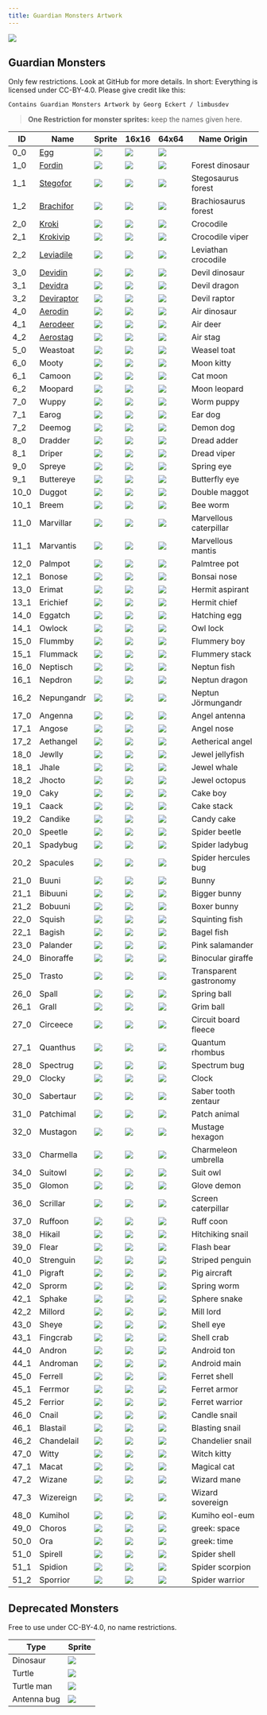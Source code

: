 ```yaml
---
title: Guardian Monsters Artwork
---
```


![](./documents/img/logo.png)

## Guardian Monsters

Only few restrictions. Look at GitHub for more details. In short: Everything is licensed under CC-BY-4.0. Please give credit like this:

```
Contains Guardian Monsters Artwork by Georg Eckert / limbusdev
```

> **One Restriction for monster sprites:** keep the names given here.


|ID         |Name                               |Sprite                 |16x16                          |64x64                  |Name Origin            |
|-----------|-----------------------------------|-----------------------|-------------------------------|-----------------------|-----------------------|
|0_0        |[Egg](./encyclo/0_0_Egg.md)        |![](./sprites/monsters/128x128/0_0.png) |![](./sprites/monsters/animation_16x16/0_0.gif) |![](./sprites/monsters/64x64/0_0.png)   |                       |
|1_0        |[Fordin](./encyclo/1.md)           |![](./sprites/monsters/128x128/1_0.png) |![](./sprites/monsters/animation_16x16/1_0.gif) |![](./sprites/monsters/64x64/1_0.png)   |Forest dinosaur        |
|1_1        |[Stegofor](./encyclo/1.md)         |![](./sprites/monsters/128x128/1_1.png) |![](./sprites/monsters/16x16/1_1.png)           |![](./sprites/monsters/64x64/1_1.png)   |Stegosaurus forest     |
|1_2        |[Brachifor](./encyclo/1.md)        |![](./sprites/monsters/128x128/1_2.png) |![](./sprites/monsters/16x16/1_2.png)           |![](./sprites/monsters/64x64/1_2.png)   |Brachiosaurus forest   |
|2_0        |[Kroki](./encyclo/2.md)            |![](./sprites/monsters/128x128/2_0.png) |![](./sprites/monsters/16x16/2_0.png)           |![](./sprites/monsters/64x64/0_0.png)   |Crocodile              |
|2_1        |[Krokivip](./encyclo/2.md)         |![](./sprites/monsters/128x128/2_1.png) |![](./sprites/monsters/16x16/2_1.png)           |![](./sprites/monsters/64x64/0_0.png)   |Crocodile viper        |
|2_2        |[Leviadile](./encyclo/2.md)        |![](./sprites/monsters/128x128/2_2.png) |![](./sprites/monsters/16x16/2_2.png)           |![](./sprites/monsters/64x64/0_0.png)   |Leviathan crocodile    |
|3_0        |[Devidin](./encyclo/3.md)          |![](./sprites/monsters/128x128/3_0.png) |![](./sprites/monsters/16x16/3_0.png)           |![](./sprites/monsters/64x64/0_0.png)   |Devil dinosaur         |
|3_1        |[Devidra](./encyclo/3.md)          |![](./sprites/monsters/128x128/3_1.png) |![](./sprites/monsters/16x16/3_1.png)           |![](./sprites/monsters/64x64/0_0.png)   |Devil dragon           |
|3_2        |[Deviraptor](./encyclo/3.md)       |![](./sprites/monsters/128x128/3_2.png) |![](./sprites/monsters/16x16/3_2.png)           |![](./sprites/monsters/64x64/0_0.png)   |Devil raptor           |
|4_0        |[Aerodin](./encyclo/4.md)          |![](./sprites/monsters/128x128/4_0.png) |![](./sprites/monsters/16x16/4_0.png)           |![](./sprites/monsters/64x64/0_0.png)   |Air dinosaur           |
|4_1        |[Aerodeer](./encyclo/4.md)         |![](./sprites/monsters/128x128/4_1.png) |![](./sprites/monsters/16x16/4_1.png)           |![](./sprites/monsters/64x64/0_0.png)   |Air deer               |
|4_2        |[Aerostag](./encyclo/4.md)         |![](./sprites/monsters/128x128/4_2.png) |![](./sprites/monsters/16x16/4_2.png)           |![](./sprites/monsters/64x64/0_0.png)   |Air stag               |
|5_0        |Weastoat                           |![](./sprites/monsters/128x128/5_0.png) |![](./sprites/monsters/16x16/5_0.png)           |![](./sprites/monsters/64x64/0_0.png)   |Weasel toat            |
|6_0        |Mooty                              |![](./sprites/monsters/128x128/6_0.png) |![](./sprites/monsters/16x16/6_0.png)           |![](./sprites/monsters/64x64/0_0.png)   |Moon kitty             |
|6_1        |Camoon                             |![](./sprites/monsters/128x128/6_1.png) |![](./sprites/monsters/16x16/6_1.png)           |![](./sprites/monsters/64x64/0_0.png)   |Cat moon               |
|6_2        |Moopard                            |![](./sprites/monsters/128x128/6_2.png) |![](./sprites/monsters/16x16/6_2.png)           |![](./sprites/monsters/64x64/0_0.png)   |Moon leopard           |
|7_0        |Wuppy                              |![](./sprites/monsters/128x128/7_0.png) |![](./sprites/monsters/16x16/7_0.png)           |![](./sprites/monsters/64x64/0_0.png)   |Worm puppy             |
|7_1        |Earog                              |![](./sprites/monsters/128x128/7_1.png) |![](./sprites/monsters/16x16/7_1.png)           |![](./sprites/monsters/64x64/0_0.png)   |Ear dog                |
|7_2        |Deemog                             |![](./sprites/monsters/128x128/7_2.png) |![](./sprites/monsters/16x16/7_2.png)           |![](./sprites/monsters/64x64/0_0.png)   |Demon dog              |
|8_0        |Dradder                            |![](./sprites/monsters/128x128/8_0.png) |![](./sprites/monsters/16x16/8_0.png)           |![](./sprites/monsters/64x64/0_0.png)   |Dread adder            |
|8_1        |Driper                             |![](./sprites/monsters/128x128/8_1.png) |![](./sprites/monsters/16x16/8_1.png)           |![](./sprites/monsters/64x64/0_0.png)   |Dread viper            |
|9_0        |Spreye                             |![](./sprites/monsters/128x128/9_0.png) |![](./sprites/monsters/16x16/9_0.png)           |![](./sprites/monsters/64x64/0_0.png)   |Spring eye             |
|9_1        |Buttereye                          |![](./sprites/monsters/128x128/9_1.png) |![](./sprites/monsters/16x16/9_1.png)           |![](./sprites/monsters/64x64/0_0.png)   |Butterfly eye          |
|10_0       |Duggot                             |![](./sprites/monsters/128x128/10_0.png)|![](./sprites/monsters/16x16/10_0.png)          |![](./sprites/monsters/64x64/0_0.png)   |Double maggot          |
|10_1       |Breem                              |![](./sprites/monsters/128x128/10_1.png)|![](./sprites/monsters/16x16/10_1.png)          |![](./sprites/monsters/64x64/0_0.png)   |Bee worm               |
|11_0       |Marvillar                          |![](./sprites/monsters/128x128/11_0.png)|![](./sprites/monsters/16x16/11_0.png)          |![](./sprites/monsters/64x64/0_0.png)   |Marvellous caterpillar |
|11_1       |Marvantis                          |![](./sprites/monsters/128x128/11_1.png)|![](./sprites/monsters/16x16/11_1.png)          |![](./sprites/monsters/64x64/0_0.png)   |Marvellous mantis      |
|12_0       |Palmpot                            |![](./sprites/monsters/128x128/12_0.png)|![](./sprites/monsters/16x16/12_0.png)          |![](./sprites/monsters/64x64/0_0.png)   |Palmtree pot           |
|12_1       |Bonose                             |![](./sprites/monsters/128x128/12_1.png)|![](./sprites/monsters/16x16/12_1.png)          |![](./sprites/monsters/64x64/0_0.png)   |Bonsai nose            |
|13_0       |Erimat                             |![](./sprites/monsters/128x128/13_0.png)|![](./sprites/monsters/16x16/13_0.png)          |![](./sprites/monsters/64x64/0_0.png)   |Hermit aspirant        |
|13_1       |Erichief                           |![](./sprites/monsters/128x128/13_1.png)|![](./sprites/monsters/16x16/13_1.png)          |![](./sprites/monsters/64x64/0_0.png)   |Hermit chief           |
|14_0       |Eggatch                            |![](./sprites/monsters/128x128/14_0.png)|![](./sprites/monsters/16x16/14_0.png)          |![](./sprites/monsters/64x64/0_0.png)   |Hatching egg           |
|14_1       |Owlock                             |![](./sprites/monsters/128x128/14_1.png)|![](./sprites/monsters/16x16/14_1.png)          |![](./sprites/monsters/64x64/0_0.png)   |Owl lock               |
|15_0       |Flummby                            |![](./sprites/monsters/128x128/15_0.png)|![](./sprites/monsters/16x16/15_0.png)          |![](./sprites/monsters/64x64/0_0.png)   |Flummery boy           |
|15_1       |Flummack                           |![](./sprites/monsters/128x128/15_1.png)|![](./sprites/monsters/16x16/15_1.png)          |![](./sprites/monsters/64x64/0_0.png)   |Flummery stack         |
|16_0       |Neptisch                           |![](./sprites/monsters/128x128/16_0.png)|![](./sprites/monsters/16x16/16_0.png)          |![](./sprites/monsters/64x64/0_0.png)   |Neptun fish            |
|16_1       |Nepdron                            |![](./sprites/monsters/128x128/16_1.png)|![](./sprites/monsters/16x16/16_1.png)          |![](./sprites/monsters/64x64/0_0.png)   |Neptun dragon          |
|16_2       |Nepungandr                         |![](./sprites/monsters/128x128/16_2.png)|![](./sprites/monsters/16x16/16_2.png)          |![](./sprites/monsters/64x64/0_0.png)   |Neptun Jörmungandr     |
|17_0       |Angenna                            |![](./sprites/monsters/128x128/17_0.png)|![](./sprites/monsters/16x16/17_0.png)          |![](./sprites/monsters/64x64/0_0.png)   |Angel antenna          |
|17_1       |Angose                             |![](./sprites/monsters/128x128/17_1.png)|![](./sprites/monsters/16x16/17_1.png)          |![](./sprites/monsters/64x64/0_0.png)   |Angel nose             |
|17_2       |Aethangel                          |![](./sprites/monsters/128x128/17_2.png)|![](./sprites/monsters/16x16/17_2.png)          |![](./sprites/monsters/64x64/0_0.png)   |Aetherical angel       |
|18_0       |Jewlly                             |![](./sprites/monsters/128x128/18_0.png)|![](./sprites/monsters/16x16/18_0.png)          |![](./sprites/monsters/64x64/0_0.png)   |Jewel jellyfish        |
|18_1       |Jhale                              |![](./sprites/monsters/128x128/18_1.png)|![](./sprites/monsters/16x16/18_1.png)          |![](./sprites/monsters/64x64/0_0.png)   |Jewel whale            |
|18_2       |Jhocto                             |![](./sprites/monsters/128x128/18_2.png)|![](./sprites/monsters/16x16/18_2.png)          |![](./sprites/monsters/64x64/0_0.png)   |Jewel octopus          |
|19_0       |Caky                               |![](./sprites/monsters/128x128/19_0.png)|![](./sprites/monsters/16x16/19_0.png)          |![](./sprites/monsters/64x64/0_0.png)   |Cake boy               |
|19_1       |Caack                              |![](./sprites/monsters/128x128/19_1.png)|![](./sprites/monsters/16x16/19_1.png)          |![](./sprites/monsters/64x64/0_0.png)   |Cake stack             |
|19_2       |Candike                            |![](./sprites/monsters/128x128/19_2.png)|![](./sprites/monsters/16x16/19_2.png)          |![](./sprites/monsters/64x64/0_0.png)   |Candy cake             |
|20_0       |Speetle                            |![](./sprites/monsters/128x128/20_0.png)|![](./sprites/monsters/16x16/20_0.png)          |![](./sprites/monsters/64x64/0_0.png)   |Spider beetle          |
|20_1       |Spadybug                           |![](./sprites/monsters/128x128/20_1.png)|![](./sprites/monsters/16x16/20_1.png)          |![](./sprites/monsters/64x64/0_0.png)   |Spider ladybug         |
|20_2       |Spacules                           |![](./sprites/monsters/128x128/20_2.png)|![](./sprites/monsters/16x16/20_2.png)          |![](./sprites/monsters/64x64/0_0.png)   |Spider hercules bug    |
|21_0       |Buuni                              |![](./sprites/monsters/128x128/21_0.png)|![](./sprites/monsters/16x16/21_0.png)          |![](./sprites/monsters/64x64/0_0.png)   |Bunny                  |
|21_1       |Bibuuni                            |![](./sprites/monsters/128x128/21_1.png)|![](./sprites/monsters/16x16/21_1.png)          |![](./sprites/monsters/64x64/0_0.png)   |Bigger bunny           |
|21_2       |Bobuuni                            |![](./sprites/monsters/128x128/21_2.png)|![](./sprites/monsters/16x16/21_2.png)          |![](./sprites/monsters/64x64/0_0.png)   |Boxer bunny            |
|22_0       |Squish                             |![](./sprites/monsters/128x128/22_0.png)|![](./sprites/monsters/16x16/22_0.png)          |![](./sprites/monsters/64x64/0_0.png)   |Squinting fish         |
|22_1       |Bagish                             |![](./sprites/monsters/128x128/22_1.png)|![](./sprites/monsters/16x16/22_1.png)          |![](./sprites/monsters/64x64/0_0.png)   |Bagel fish             |
|23_0       |Palander                           |![](./sprites/monsters/128x128/23_0.png)|![](./sprites/monsters/16x16/23_0.png)          |![](./sprites/monsters/64x64/0_0.png)   |Pink salamander        |
|24_0       |Binoraffe                          |![](./sprites/monsters/128x128/24_0.png)|![](./sprites/monsters/16x16/24_0.png)          |![](./sprites/monsters/64x64/0_0.png)   |Binocular giraffe      |
|25_0       |Trasto                             |![](./sprites/monsters/128x128/25_0.png)|![](./sprites/monsters/16x16/25_0.png)          |![](./sprites/monsters/64x64/0_0.png)   |Transparent gastronomy |
|26_0       |Spall                              |![](./sprites/monsters/128x128/26_0.png)|![](./sprites/monsters/16x16/26_0.png)          |![](./sprites/monsters/64x64/0_0.png)   |Spring ball            |
|26_1       |Grall                              |![](./sprites/monsters/128x128/26_1.png)|![](./sprites/monsters/16x16/26_1.png)          |![](./sprites/monsters/64x64/0_0.png)   |Grim ball              |
|27_0       |Circeece                           |![](./sprites/monsters/128x128/27_0.png)|![](./sprites/monsters/16x16/27_0.png)          |![](./sprites/monsters/64x64/0_0.png)   |Circuit board fleece   |
|27_1       |Quanthus                           |![](./sprites/monsters/128x128/27_1.png)|![](./sprites/monsters/16x16/27_1.png)          |![](./sprites/monsters/64x64/0_0.png)   |Quantum rhombus        |
|28_0       |Spectrug                           |![](./sprites/monsters/128x128/28_0.png)|![](./sprites/monsters/16x16/28_0.png)          |![](./sprites/monsters/64x64/0_0.png)   |Spectrum bug           |
|29_0       |Clocky                             |![](./sprites/monsters/128x128/29_0.png)|![](./sprites/monsters/16x16/29_0.png)          |![](./sprites/monsters/64x64/0_0.png)   |Clock                  |
|30_0       |Sabertaur                          |![](./sprites/monsters/128x128/30_0.png)|![](./sprites/monsters/16x16/30_0.png)          |![](./sprites/monsters/64x64/0_0.png)   |Saber tooth zentaur    |
|31_0       |Patchimal                          |![](./sprites/monsters/128x128/31_0.png)|![](./sprites/monsters/16x16/31_0.png)          |![](./sprites/monsters/64x64/0_0.png)   |Patch animal           |
|32_0       |Mustagon                           |![](./sprites/monsters/128x128/32_0.png)|![](./sprites/monsters/16x16/32_0.png)          |![](./sprites/monsters/64x64/0_0.png)   |Mustage hexagon        |
|33_0       |Charmella                          |![](./sprites/monsters/128x128/33_0.png)|![](./sprites/monsters/16x16/33_0.png)          |![](./sprites/monsters/64x64/0_0.png)   |Charmeleon umbrella    |
|34_0       |Suitowl                            |![](./sprites/monsters/128x128/34_0.png)|![](./sprites/monsters/16x16/34_0.png)          |![](./sprites/monsters/64x64/0_0.png)   |Suit owl               |
|35_0       |Glomon                             |![](./sprites/monsters/128x128/35_0.png)|![](./sprites/monsters/16x16/35_0.png)          |![](./sprites/monsters/64x64/0_0.png)   |Glove demon            |
|36_0       |Scrillar                           |![](./sprites/monsters/128x128/36_0.png)|![](./sprites/monsters/16x16/36_0.png)          |![](./sprites/monsters/64x64/0_0.png)   |Screen caterpillar     |
|37_0       |Ruffoon                            |![](./sprites/monsters/128x128/37_0.png)|![](./sprites/monsters/16x16/37_0.png)          |![](./sprites/monsters/64x64/0_0.png)   |Ruff coon              |
|38_0       |Hikail                             |![](./sprites/monsters/128x128/38_0.png)|![](./sprites/monsters/16x16/38_0.png)          |![](./sprites/monsters/64x64/0_0.png)   |Hitchiking snail       |
|39_0       |Flear                              |![](./sprites/monsters/128x128/39_0.png)|![](./sprites/monsters/16x16/39_0.png)          |![](./sprites/monsters/64x64/0_0.png)   |Flash bear             |
|40_0       |Strenguin                          |![](./sprites/monsters/128x128/40_0.png)|![](./sprites/monsters/16x16/40_0.png)          |![](./sprites/monsters/64x64/0_0.png)   |Striped penguin        |
|41_0       |Pigraft                            |![](./sprites/monsters/128x128/41_0.png)|![](./sprites/monsters/16x16/41_0.png)          |![](./sprites/monsters/64x64/0_0.png)   |Pig aircraft           |
|42_0       |Sprorm                             |![](./sprites/monsters/128x128/42_0.png)|![](./sprites/monsters/16x16/42_0.png)          |![](./sprites/monsters/64x64/0_0.png)   |Spring worm            |
|42_1       |Sphake                             |![](./sprites/monsters/128x128/42_1.png)|![](./sprites/monsters/16x16/42_1.png)          |![](./sprites/monsters/64x64/0_0.png)   |Sphere snake           |
|42_2       |Millord                            |![](./sprites/monsters/128x128/42_2.png)|![](./sprites/monsters/16x16/42_2.png)          |![](./sprites/monsters/64x64/0_0.png)   |Mill lord              |
|43_0       |Sheye                              |![](./sprites/monsters/128x128/43_0.png)|![](./sprites/monsters/16x16/43_0.png)          |![](./sprites/monsters/64x64/0_0.png)   |Shell eye              |
|43_1       |Fingcrab                           |![](./sprites/monsters/128x128/43_1.png)|![](./sprites/monsters/16x16/43_1.png)          |![](./sprites/monsters/64x64/0_0.png)   |Shell crab             |
|44_0       |Andron                             |![](./sprites/monsters/128x128/44_0.png)|![](./sprites/monsters/16x16/44_0.png)          |![](./sprites/monsters/64x64/0_0.png)   |Android ton            |
|44_1       |Androman                           |![](./sprites/monsters/128x128/44_1.png)|![](./sprites/monsters/16x16/44_1.png)          |![](./sprites/monsters/64x64/0_0.png)   |Android main           |
|45_0       |Ferrell                            |![](./sprites/monsters/128x128/45_0.png)|![](./sprites/monsters/16x16/45_0.png)          |![](./sprites/monsters/64x64/0_0.png)   |Ferret shell           |
|45_1       |Ferrmor                            |![](./sprites/monsters/128x128/45_1.png)|![](./sprites/monsters/16x16/45_1.png)          |![](./sprites/monsters/64x64/0_0.png)   |Ferret armor           |
|45_2       |Ferrior                            |![](./sprites/monsters/128x128/45_2.png)|![](./sprites/monsters/16x16/45_2.png)          |![](./sprites/monsters/64x64/0_0.png)   |Ferret warrior         |
|46_0       |Cnail                              |![](./sprites/monsters/128x128/46_0.png)|![](./sprites/monsters/16x16/46_0.png)          |![](./sprites/monsters/64x64/0_0.png)   |Candle snail           |
|46_1       |Blastail                           |![](./sprites/monsters/128x128/46_1.png)|![](./sprites/monsters/16x16/46_1.png)          |![](./sprites/monsters/64x64/0_0.png)   |Blasting snail         |
|46_2       |Chandelail                         |![](./sprites/monsters/128x128/46_2.png)|![](./sprites/monsters/16x16/46_2.png)          |![](./sprites/monsters/64x64/0_0.png)   |Chandelier snail       |
|47_0       |Witty                              |![](./sprites/monsters/128x128/47_0.png)|![](./sprites/monsters/16x16/47_0.png)          |![](./sprites/monsters/64x64/0_0.png)   |Witch kitty            |
|47_1       |Macat                              |![](./sprites/monsters/128x128/47_1.png)|![](./sprites/monsters/16x16/47_1.png)          |![](./sprites/monsters/64x64/0_0.png)   |Magical cat            |
|47_2       |Wizane                             |![](./sprites/monsters/128x128/47_2.png)|![](./sprites/monsters/16x16/47_2.png)          |![](./sprites/monsters/64x64/0_0.png)   |Wizard mane            |
|47_3       |Wizereign                          |![](./sprites/monsters/128x128/47_3.png)|![](./sprites/monsters/16x16/47_3.png)          |![](./sprites/monsters/64x64/0_0.png)   |Wizard sovereign       |
|48_0       |Kumihol                            |![](./sprites/monsters/128x128/48_0.png)|![](./sprites/monsters/16x16/48_0.png)          |![](./sprites/monsters/64x64/0_0.png)   |Kumiho eol-eum         |
|49_0       |Choros                             |![](./sprites/monsters/128x128/49_0.png)|![](./sprites/monsters/16x16/49_0.png)          |![](./sprites/monsters/64x64/0_0.png)   |greek: space           |
|50_0       |Ora                                |![](./sprites/monsters/128x128/50_0.png)|![](./sprites/monsters/16x16/50_0.png)          |![](./sprites/monsters/64x64/0_0.png)   |greek: time            |
|51_0       |Spirell                            |![](./sprites/monsters/128x128/51_0.png)|![](./sprites/monsters/16x16/51_0.png)          |![](./sprites/monsters/64x64/0_0.png)   |Spider shell           |
|51_1       |Spidion                            |![](./sprites/monsters/128x128/51_1.png)|![](./sprites/monsters/animation_16x16/51_1.gif)|![](./sprites/monsters/64x64/0_0.png)   |Spider scorpion        |
|51_2       |Sporrior                           |![](./sprites/monsters/128x128/51_2.png)|![](./sprites/monsters/animation_16x16/51_2.gif)|![](./sprites/monsters/64x64/0_0.png)   |Spider warrior         |



## Deprecated Monsters

Free to use under CC-BY-4.0, no name restrictions.

|Type           |Sprite                     |
|---------------|---------------------------|
|Dinosaur       |![](./sprites/monsters_CC-BY-4.0/000_dinosaur.png)    |
|Turtle         |![](./sprites/monsters_CC-BY-4.0/001_turtle.png)      |
|Turtle man     |![](./sprites/monsters_CC-BY-4.0/002_turtleman.png)   |
|Antenna bug    |![](./sprites/monsters_CC-BY-4.0/003_antenna_bug.png) |


